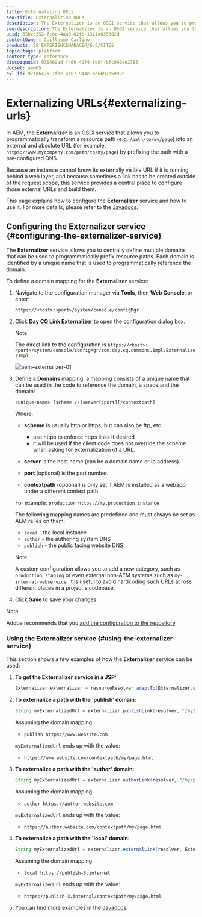 ```yaml
---
title: Externalizing URLs
seo-title: Externalizing URLs
description: The Externalizer is an OSGI service that allows you to programmatically transform a resource path into an external and absolute URL
seo-description: The Externalizer is an OSGI service that allows you to programmatically transform a resource path into an external and absolute URL
uuid: 65bcc352-fc8c-4aa0-82fb-1321a035602d
contentOwner: Guillaume Carlino
products: SG_EXPERIENCEMANAGER/6.5/SITES
topic-tags: platform
content-type: reference
discoiquuid: 938469ad-f466-42f4-8b6f-bfc060ae2785
docset: aem65
exl-id: 971d6c25-1fbe-4c07-944e-be6b97a59922
---
```

# Externalizing URLs{#externalizing-urls}

In AEM, the **Externalizer** is an OSGI service that allows you to programmatically transform a resource path (e.g. `/path/to/my/page`) into an external and absolute URL (for example, `https://www.mycompany.com/path/to/my/page`) by prefixing the path with a pre-configured DNS.

Because an instance cannot know its externally visible URL if it is running behind a web layer, and because sometimes a link has to be created outside of the request scope, this service provides a central place to configure those external URLs and build them.

This page explains how to configure the **Externalizer** service and how to use it. For more details, please refer to the [Javadocs](https://helpx.adobe.com/experience-manager/6-5/sites/developing/using/reference-materials/javadoc/com/day/cq/commons/Externalizer.html).

## Configuring the Externalizer service {#configuring-the-externalizer-service}

The **Externalizer** service allows you to centrally define multiple domains that can be used to programmatically prefix resource paths. Each domain is identified by a unique name that is used to programmatically reference the domain.

To define a domain mapping for the **Externalizer** service:

1. Navigate to the configuration manager via **Tools**, then **Web Console**, or enter:

   `https://<host>:<port>/system/console/configMgr`

1. Click **Day CQ Link Externalizer** to open the configuration dialog box.

   >[!NOTE]
   >
   >The direct link to the configuration is `https://<host>:<port>/system/console/configMgr/com.day.cq.commons.impl.ExternalizerImpl`

   ![aem-externalizer-01](assets/aem-externalizer-01.png)

1. Define a **Domains** mapping: a mapping consists of a unique name that can be used in the code to reference the domain, a space and the domain:

   `<unique-name> [scheme://]server[:port][/contextpath]`

   Where:

    * **scheme** is usually http or https, but can also be ftp, etc.

        * use https to enforce https links if desired
        * it will be used if the client code does not override the scheme when asking for externalization of a URL.

    * **server** is the host name (can be a domain name or ip address).
    * **port** (optional) is the port number.
    * **contextpath** (optional) is only set if AEM is installed as a webapp under a different context path.

   For example: `production https://my.production.instance`

   The following mapping names are predefined and must always be set as AEM relies on them:

    * `local` - the local instance
    * `author` - the authoring system DNS
    * `publish` - the public facing website DNS

   >[!NOTE]
   >
   >A custom configuration allows you to add a new category, such as `production`, `staging` or even external non-AEM systems such as `my-internal-webservice`. It is useful to avoid hardcoding such URLs across different places in a project's codebase.

1. Click **Save** to save your changes.

>[!NOTE]
>
>Adobe recommends that you [add the configuration to the repository](/help/sites-deploying/configuring.md#addinganewconfigurationtotherepository).

### Using the Externalizer service {#using-the-externalizer-service}

This section shows a few examples of how the **Externalizer** service can be used:

1. **To get the Externalizer service in a JSP:**

   ```java
   Externalizer externalizer = resourceResolver.adaptTo(Externalizer.class);
   ```

1. **To externalize a path with the 'publish' domain:**

   ```java
   String myExternalizedUrl = externalizer.publishLink(resolver, "/my/page") + ".html";
   ```

   Assuming the domain mapping:

    * `publish https://www.website.com`

   `myExternalizedUrl` ends up with the value:

    * `https://www.website.com/contextpath/my/page.html`

1. **To externalize a path with the 'author' domain:**

   ```java
   String myExternalizedUrl = externalizer.authorLink(resolver, "/my/page") + ".html";
   ```

   Assuming the domain mapping:

    * `author https://author.website.com`

   `myExternalizedUrl` ends up with the value:

    * `https://author.website.com/contextpath/my/page.html`

1. **To externalize a path with the 'local' domain:**

   ```java
   String myExternalizedUrl = externalizer.externalLink(resolver, Externalizer.LOCAL, "/my/page") + ".html";
   ```

   Assuming the domain mapping:

    * `local https://publish-3.internal`

   `myExternalizedUrl` ends up with the value:

    * `https://publish-3.internal/contextpath/my/page.html`

1. You can find more examples in the [Javadocs](https://helpx.adobe.com/experience-manager/6-5/sites/developing/using/reference-materials/javadoc/com/day/cq/commons/Externalizer.html).
